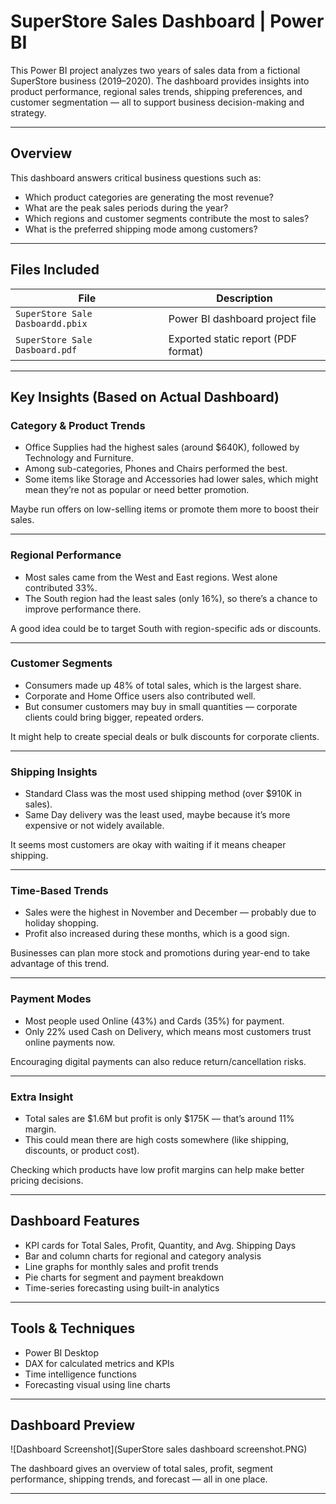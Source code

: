 # SuperStore Sales Dashboard | Power BI

This Power BI project analyzes two years of sales data from a fictional SuperStore business (2019–2020). The dashboard provides insights into product performance, regional sales trends, shipping preferences, and customer segmentation — all to support business decision-making and strategy.

---

## Overview

This dashboard answers critical business questions such as:

- Which product categories are generating the most revenue?
- What are the peak sales periods during the year?
- Which regions and customer segments contribute the most to sales?
- What is the preferred shipping mode among customers?

---

## Files Included

| File                                | Description                         |
|-------------------------------------|-------------------------------------|
| `SuperStore Sale Dasboardd.pbix`    | Power BI dashboard project file     |
| `SuperStore Sale Dasboard.pdf`      | Exported static report (PDF format) |

---

## Key Insights (Based on Actual Dashboard)

###  Category & Product Trends
- Office Supplies had the highest sales (around $640K), followed by Technology and Furniture.
- Among sub-categories, Phones and Chairs performed the best.
- Some items like Storage and Accessories had lower sales, which might mean they’re not as popular or need better promotion.

 Maybe run offers on low-selling items or promote them more to boost their sales.

---

### Regional Performance
- Most sales came from the West and East regions. West alone contributed 33%.
- The South region had the least sales (only 16%), so there’s a chance to improve performance there.

A good idea could be to target South with region-specific ads or discounts.

---

### Customer Segments
- Consumers made up 48% of total sales, which is the largest share.
- Corporate and Home Office users also contributed well.
- But consumer customers may buy in small quantities — corporate clients could bring bigger, repeated orders.

It might help to create special deals or bulk discounts for corporate clients.

---

### Shipping Insights
- Standard Class was the most used shipping method (over $910K in sales).
- Same Day delivery was the least used, maybe because it’s more expensive or not widely available.

It seems most customers are okay with waiting if it means cheaper shipping.

---

### Time-Based Trends
- Sales were the highest in November and December — probably due to holiday shopping.
- Profit also increased during these months, which is a good sign.

Businesses can plan more stock and promotions during year-end to take advantage of this trend.

---

### Payment Modes
- Most people used Online (43%) and Cards (35%) for payment.
- Only 22% used Cash on Delivery, which means most customers trust online payments now.

Encouraging digital payments can also reduce return/cancellation risks.

---

### Extra Insight
- Total sales are $1.6M but profit is only $175K — that’s around 11% margin.
- This could mean there are high costs somewhere (like shipping, discounts, or product cost).

Checking which products have low profit margins can help make better pricing decisions.

---

## Dashboard Features

- KPI cards for Total Sales, Profit, Quantity, and Avg. Shipping Days
- Bar and column charts for regional and category analysis
- Line graphs for monthly sales and profit trends
- Pie charts for segment and payment breakdown
- Time-series forecasting using built-in analytics

---

## Tools & Techniques

- Power BI Desktop
- DAX for calculated metrics and KPIs
- Time intelligence functions
- Forecasting visual using line charts

---

## Dashboard Preview

![Dashboard Screenshot](SuperStore sales dashboard screenshot.PNG)

The dashboard gives an overview of total sales, profit, segment performance, shipping trends, and forecast — all in one place.

---
